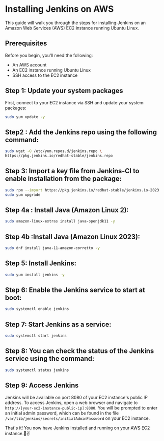 # Installing Jenkins on AWS

This guide will walk you through the steps for installing Jenkins on an Amazon Web Services (AWS) EC2 instance running Ubuntu Linux.

## Prerequisites

Before you begin, you'll need the following:

- An AWS account
- An EC2 instance running Ubuntu Linux
- SSH access to the EC2 instance

## Step 1: Update your system packages

First, connect to your EC2 instance via SSH and update your system packages:

```sh
sudo yum update -y
```

## Step2 : Add the Jenkins repo using the following command:

```sh 
sudo wget -O /etc/yum.repos.d/jenkins.repo \
https://pkg.jenkins.io/redhat-stable/jenkins.repo 
```

## Step 3: Import a key file from Jenkins-CI to enable installation from the package:

```sh 
sudo rpm --import https://pkg.jenkins.io/redhat-stable/jenkins.io-2023.key
sudo yum upgrade
```


## Step 4a : Install Java (Amazon Linux 2):
```sh 
sudo amazon-linux-extras install java-openjdk11 -y
```

## Step 4b :Install Java (Amazon Linux 2023):

```sh 
sudo dnf install java-11-amazon-corretto -y
```


## Step 5: Install Jenkins:

```sh 
sudo yum install jenkins -y
```

## Step 6: Enable the Jenkins service to start at boot:

```sh 
sudo systemctl enable jenkins
```

## Step 7: Start Jenkins as a service:

```sh 
sudo systemctl start jenkins
```

## Step 8: You can check the status of the Jenkins service using the command:

```sh 
sudo systemctl status jenkins
```

## Step 9: Access Jenkins

Jenkins will be available on port 8080 of your EC2 instance's public IP address. To access Jenkins, open a web browser and navigate to `http://[your-ec2-instance-public-ip]:8080`. You will be prompted to enter an initial admin password, which can be found in the file `/var/lib/jenkins/secrets/initialAdminPassword` on your EC2 instance.

That's it! You now have Jenkins installed and running on your AWS EC2 instance.🙌✌️
